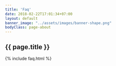 ```yaml
---
title: 'Faq'
date: 2018-02-22T17:01:34+07:00
layout: default
banner_image: "../assets/images/banner-shape.png"
bodyClass: page-about
---
```


<section class="section-padding">
    <div class="container">
        <div class="row justify-content-center gutter-30">
        <div class="col-12">
       <h1> {{ page.title }}</h1>
        </div>
            <div class="col-md-12">
                {% include faq.html %}
            </div> <!-- ./col -->  
        </div>
    </div>
</section>